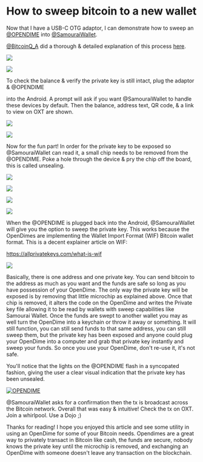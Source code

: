 # How to sweep bitcoin to a new wallet
Now that I have a USB-C OTG adaptor, I can demonstrate how to sweep an [@OPENDIME](https://twitter.com/OPENDIME) into [@SamouraiWallet](https://twitter.com/SamouraiWallet).

[@BitcoinQ_A](https://twitter.com/BitcoinQ_A) did a thorough & detailed  explanation of this process [here](https://twitter.com/BitcoinQ_A/status/1271123885711384579).

![](assets/12.jpg)

![](assets/11.jpg)

To check the balance & verify the private key is still intact, plug the adaptor & @OPENDIME

into the Android. A prompt will ask if you want @SamouraiWallet to handle these devices by default. Then the balance, address text, QR code, & a link to view on OXT are shown.

![](assets/13.jpg)

![](assets/14.jpg)

Now for the fun part! In order for the private key to be exposed so @SamouraiWallet can read it, a small chip needs to be removed from the @OPENDIME. Poke a hole through the device & pry the chip off the board, this is called unsealing.

![](assets/15.jpg)

![](assets/16.jpg)

![](assets/17.jpg)

![](assets/18.jpg)

When the @OPENDIME is plugged back into the Android, @SamouraiWallet will give you the option to sweep the private key. This works because the OpenDimes are implementing the Wallet Import Format (WIF) Bitcoin wallet format. This is a decent explainer article on WIF:

https://allprivatekeys.com/what-is-wif 

![](assets/19.jpg)

Basically, there is one address and one private key. You can send bitcoin to the address as much as you want and the funds are safe so long as you have possession of your OpenDime. The only way the private key will be exposed is by removing that little microchip as explained above. Once that chip is removed, it alters the code on the OpenDime and writes the Private key file allowing it to be read by wallets with sweep capabilities like Samourai Wallet. Once the funds are swept to another wallet you may as well turn the OpenDime into a keychain or throw it away or something. It will still function, you can still send funds to that same address, you can still sweep them, but the private key has been exposed and anyone could plug your OpenDime into a computer and grab that private key instantly and sweep your funds. So once you use your OpenDime, don't re-use it, it's not safe.

You'll notice that the lights on the @OPENDIME flash in a syncopated fashion, giving the user a clear visual indication that the private key has been unsealed.

[![OPENDIME](/assets/video-preview-2.png)](https://bitcointv.com/w/4EpzSL4jwEayTXcJCjtPCx "OPENDIME")

@SamouraiWallet asks for a confirmation then the tx is broadcast across the Bitcoin network. Overall that was easy & intuitive! Check the tx on OXT. Join a whirlpool. Use a Dojo ;)

Thanks for reading! I hope you enjoyed this article and see some utility in using an OpenDime for some of your Bitcoin needs. Opendimes are a great way to privately transact in Bitcoin like cash, the funds are secure, nobody knows the private key until the microchip is removed, and exchanging an OpenDime with someone doesn't leave any transaction on the blockchain. 

